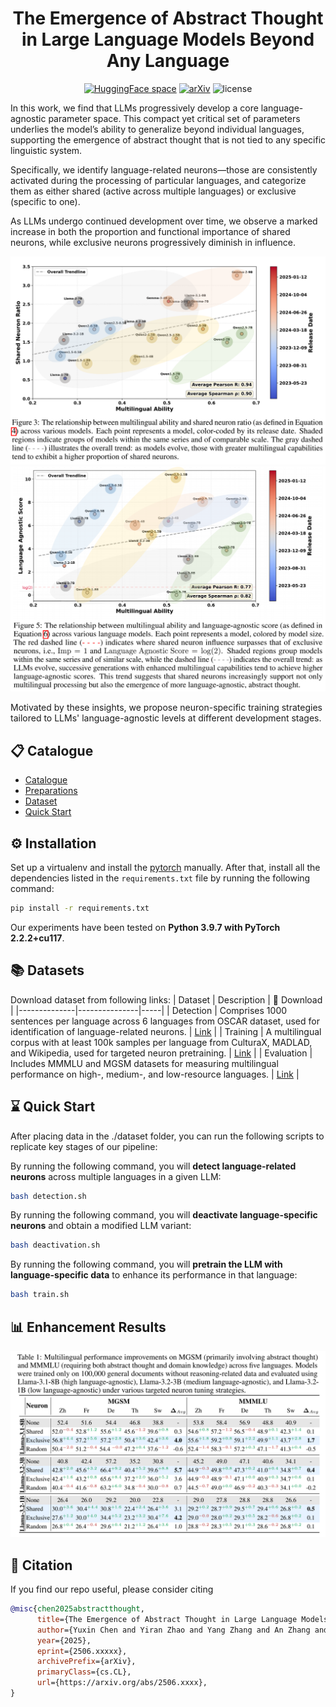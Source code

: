 <div align=center>
<!-- <h1>Avatar: Agent-based Virtual Approach to Large Scale Recommendation Simulation</h1> -->

# The Emergence of Abstract Thought in Large Language Models Beyond Any Language

[![HuggingFace space](https://img.shields.io/badge/🤗-HuggingFace%20Datasets-yellow.svg)](https://huggingface.co/collections/vermouthdky/unnatural-language-67bbdf636dbc3ed024adb478)
[![arXiv](https://img.shields.io/badge/arXiv-1234.56789-b31b1b.svg)](https://arxiv.org/abs/2503.01926)
<img src="https://img.shields.io/badge/License-MIT-blue" alt="license">

<div align=left> 
<p>
In this work, we find that LLMs progressively develop a core language-agnostic parameter space. This compact yet critical set of parameters underlies the model’s ability to generalize beyond individual languages, supporting the emergence of abstract thought that is not tied to any specific linguistic system. 
</p>
<p>
Specifically, we identify language-related neurons—those are consistently activated during the processing of particular languages, and categorize them as either shared (active across multiple languages) or exclusive (specific to one).
</p>
<p>
As LLMs undergo continued development over time, we observe a marked increase in both the proportion and functional importance of shared neurons, while exclusive neurons progressively diminish in influence.
</p>
</div>

![percentage](figures/shared_neuron_percentage.png)
![deactivation](figures/deactivation.png)

<div align=left> 
<p>
Motivated by these insights, we propose neuron-specific training strategies tailored to LLMs' language-agnostic levels at different development stages.
</p>
</div>


</div>

<p id="Catalogue"></p>  

## 📋 Catalogue 

- [Catalogue](#Catalogue)
- [Preparations](#Preparations)
- [Dataset](#Dataset)
- [Quick Start](#Quick-Start)

<p id="Preparations"></p>  

## ⚙️ Installation

<!-- ### Step 1. Install requirements.txt -->
Set up a virtualenv and install the [pytorch](https://pytorch.org/get-started/previous-versions/) manually. After that, install all the dependencies listed in the `requirements.txt` file by running the following command:

```bash
pip install -r requirements.txt
```
Our experiments have been tested on **Python 3.9.7 with PyTorch 2.2.2+cu117**.


## 📚 Datasets
Download dataset from following links:
| Dataset | Description | 🤗 Download |
|--------------|---------------|-----|
| Detection | Comprises 1000 sentences per language across 6 languages from OSCAR dataset, used for identification of language-related neurons. | [Link](https://huggingface.co/datasets/Chen1999/Detection) |
| Training | A multilingual corpus with at least 100k samples per language from CulturaX, MADLAD, and Wikipedia, used for targeted neuron pretraining. | [Link](https://huggingface.co/datasets/Chen1999/Training) |
| Evaluation | 	Includes MMMLU and MGSM datasets for measuring multilingual performance on high-, medium-, and low-resource languages. | [Link](https://huggingface.co/datasets/Chen1999/Evaluation) |

<p id="Quick-Start"></p> 

## ⌛️ Quick Start

After placing data in the ./dataset folder, you can run the following scripts to replicate key stages of our pipeline:

By running the following command, you will **detect language-related neurons** across multiple languages in a given LLM:
```bash
bash detection.sh
```

By running the following command, you will **deactivate language-specific neurons** and obtain a modified LLM variant:
```bash
bash deactivation.sh
```

By running the following command, you will **pretrain the LLM with language-specific data** to enhance its performance in that language:
```bash
bash train.sh
```


## 📊 Enhancement Results
![results](figures/results.png)


## 📖 Citation

If you find our repo useful, please consider citing
```bibtex
@misc{chen2025abstractthought,
      title={The Emergence of Abstract Thought in Large Language Models Beyond Any Language}, 
      author={Yuxin Chen and Yiran Zhao and Yang Zhang and An Zhang and Kawaguchi Kenji and Shafiq Joty and Junnan Li and Tat-Seng Chua and Michael Qizhe Shish and Wenxuan Zhang},
      year={2025},
      eprint={2506.xxxxx},
      archivePrefix={arXiv},
      primaryClass={cs.CL},
      url={https://arxiv.org/abs/2506.xxxx}, 
}